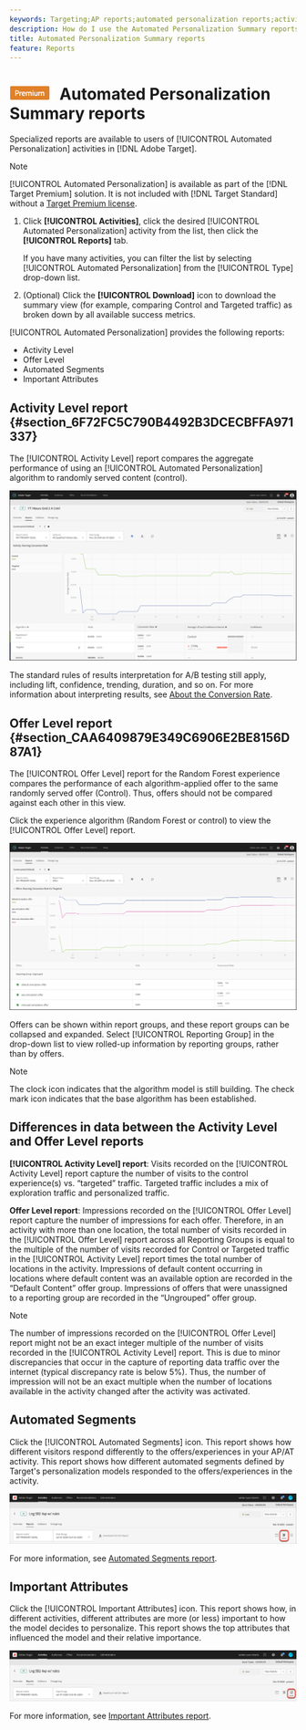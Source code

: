 ```yaml
---
keywords: Targeting;AP reports;automated personalization reports;activity level report;offer level report;offer detail report
description: How do I use the Automated Personalization Summary reports?
title: Automated Personalization Summary reports
feature: Reports
---
```


# ![PREMIUM](/help/assets/premium.png) Automated Personalization Summary reports

Specialized reports are available to users of [!UICONTROL Automated Personalization] activities in [!DNL Adobe Target].

>[!NOTE]
>
>[!UICONTROL Automated Personalization] is available as part of the [!DNL Target Premium] solution. It is not included with [!DNL Target Standard] without a [Target Premium license](/help/c-intro/intro.md#premium).

1. Click **[!UICONTROL Activities]**, click the desired [!UICONTROL Automated Personalization] activity from the list, then click the **[!UICONTROL Reports]** tab.

   If you have many activities, you can filter the list by selecting [!UICONTROL Automated Personalization] from the [!UICONTROL Type] drop-down list. 

1. (Optional) Click the **[!UICONTROL Download]** icon to download the summary view (for example, comparing Control and Targeted traffic) as broken down by all available success metrics.

[!UICONTROL Automated Personalization] provides the following reports: 

* Activity Level
* Offer Level
* Automated Segments
* Important Attributes

## Activity Level report {#section_6F72FC5C790B4492B3DCECBFFA971337}

The [!UICONTROL Activity Level] report compares the aggregate performance of using an [!UICONTROL Automated Personalization] algorithm to randomly served content (control).

![Activity Level Report](/help/c-reports/assets/box_plot_ap.png)

The standard rules of results interpretation for A/B testing still apply, including lift, confidence, trending, duration, and so on. For more information about interpreting results, see [About the Conversion Rate](/help/c-reports/conversion-rate.md#concept_2D9FEDE8F94A485DAC86D611BFBDC844).

## Offer Level report {#section_CAA6409879E349C6906E2BE8156D87A1}

The [!UICONTROL Offer Level] report for the Random Forest experience compares the performance of each algorithm-applied offer to the same randomly served offer (Control). Thus, offers should not be compared against each other in this view.

Click the experience algorithm (Random Forest or control) to view the [!UICONTROL Offer Level] report.

![](assets/ap_OfferLevelRpt.png)

Offers can be shown within report groups, and these report groups can be collapsed and expanded. Select [!UICONTROL Reporting Group] in the drop-down list to view rolled-up information by reporting groups, rather than by offers.

>[!NOTE]
>
>The clock icon indicates that the algorithm model is still building. The check mark icon indicates that the base algorithm has been established.

## Differences in data between the Activity Level and Offer Level reports

**[!UICONTROL Activity Level] report**: Visits recorded on the [!UICONTROL Activity Level] report capture the number of visits to the control experience(s) vs. “targeted” traffic. Targeted traffic includes a mix of exploration traffic and personalized traffic.

**Offer Level report**: Impressions recorded on the [!UICONTROL Offer Level] report capture the number of impressions for each offer. Therefore, in an activity with more than one location, the total number of visits recorded in the [!UICONTROL Offer Level] report across all Reporting Groups is equal to the multiple of the number of visits recorded for Control or Targeted traffic in the [!UICONTROL Activity Level] report times the total number of locations in the activity. Impressions of default content occurring in locations where default content was an available option are recorded in the “Default Content” offer group. Impressions of offers that were unassigned to a reporting group are recorded in the “Ungrouped” offer group.

>[!NOTE]
>
The number of impressions recorded on the [!UICONTROL Offer Level] report might not be an exact integer multiple of the number of visits recorded in the [!UICONTROL Activity Level] report. This is due to minor discrepancies that occur in the capture of reporting data traffic over the internet (typical discrepancy rate is below 5%). Thus, the number of impression will not be an exact multiple when the number of locations available in the activity changed after the activity was activated.

## Automated Segments

Click the [!UICONTROL Automated Segments] icon. This report shows how different visitors respond differently to the offers/experiences in your AP/AT activity. This report shows how different automated segments defined by Target's personalization models responded to the offers/experiences in the activity.

![Automated segments icon](/help/c-reports/assets/icon-automated-sements-ap.png)

For more information, see [Automated Segments report](/help/c-reports/c-personalization-insights-reports/automated-segments-report.md).

## Important Attributes

Click the [!UICONTROL Important Attributes] icon. This report shows how, in different activities, different attributes are more (or less) important to how the model decides to personalize. This report shows the top attributes that influenced the model and their relative importance.

![Important attributes icon](/help/c-reports/assets/icon-important-attributes-ap.png)

For more information, see [Important Attributes report](/help/c-reports/c-personalization-insights-reports/important-attributes-report.md).
